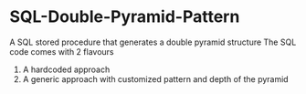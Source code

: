 # SQL-Double-Pyramid-Pattern
A SQL stored procedure that generates a double pyramid structure 
The SQL code comes with 2 flavours
1. A hardcoded approach 
2. A generic approach with customized pattern and depth of the pyramid
